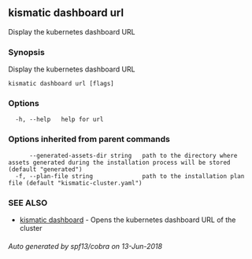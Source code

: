 ## kismatic dashboard url

Display the kubernetes dashboard URL

### Synopsis

Display the kubernetes dashboard URL

```
kismatic dashboard url [flags]
```

### Options

```
  -h, --help   help for url
```

### Options inherited from parent commands

```
      --generated-assets-dir string   path to the directory where assets generated during the installation process will be stored (default "generated")
  -f, --plan-file string              path to the installation plan file (default "kismatic-cluster.yaml")
```

### SEE ALSO

* [kismatic dashboard](kismatic_dashboard.md)	 - Opens the kubernetes dashboard URL of the cluster

###### Auto generated by spf13/cobra on 13-Jun-2018
